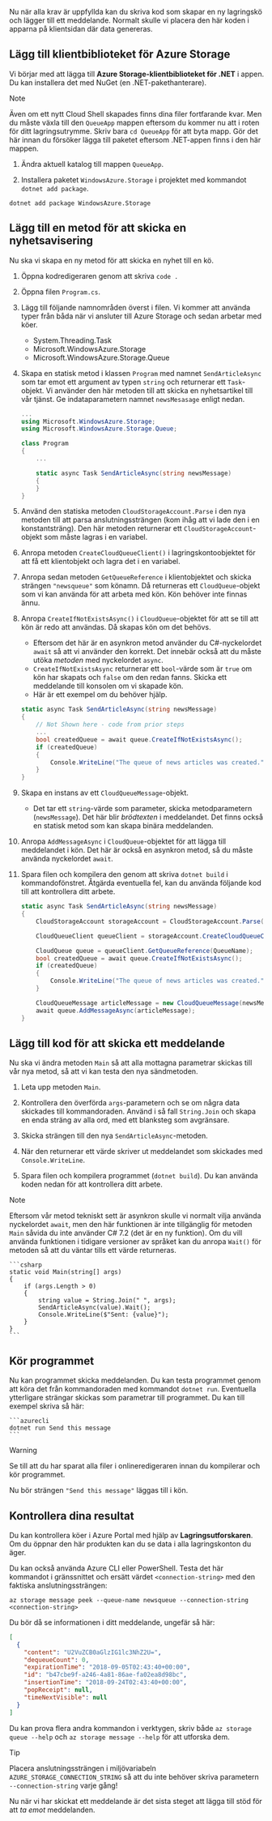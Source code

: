 Nu när alla krav är uppfyllda kan du skriva kod som skapar en ny lagringskö och lägger till ett meddelande. Normalt skulle vi placera den här koden i apparna på klientsidan där data genereras.

## <a name="add-the-client-library-for-azure-storage"></a>Lägg till klientbiblioteket för Azure Storage

Vi börjar med att lägga till **Azure Storage-klientbiblioteket för .NET** i appen. Du kan installera det med NuGet (en .NET-pakethanterare). 

> [!NOTE]
> Även om ett nytt Cloud Shell skapades finns dina filer fortfarande kvar. Men du måste växla till den `QueueApp` mappen eftersom du kommer nu att i roten för ditt lagringsutrymme. Skriv bara `cd QueueApp` för att byta mapp. Gör det här innan du försöker lägga till paketet eftersom .NET-appen finns i den här mappen.

1. Ändra aktuell katalog till mappen `QueueApp`.

1. Installera paketet `WindowsAzure.Storage` i projektet med kommandot `dotnet add package`.

```azurecli
dotnet add package WindowsAzure.Storage
```

## <a name="add-a-method-to-send-a-news-alert"></a>Lägg till en metod för att skicka en nyhetsavisering

Nu ska vi skapa en ny metod för att skicka en nyhet till en kö.

1. Öppna kodredigeraren genom att skriva `code .`

1. Öppna filen `Program.cs`.

1. Lägg till följande namnområden överst i filen. Vi kommer att använda typer från båda när vi ansluter till Azure Storage och sedan arbetar med köer.

    - System.Threading.Task
    - Microsoft.WindowsAzure.Storage
    - Microsoft.WindowsAzure.Storage.Queue

1. Skapa en statisk metod i klassen `Program` med namnet `SendArticleAsync` som tar emot ett argument av typen `string` och returnerar ett `Task`-objekt. Vi använder den här metoden till att skicka en nyhetsartikel till vår tjänst. Ge indataparametern namnet `newsMesasage` enligt nedan.

    ```csharp
    ...
    using Microsoft.WindowsAzure.Storage;
    using Microsoft.WindowsAzure.Storage.Queue; 
    
    class Program
    {
        ...
    
        static async Task SendArticleAsync(string newsMessage)
        {
        }
    }
    ```
    
1. Använd den statiska metoden `CloudStorageAccount.Parse` i den nya metoden till att parsa anslutningssträngen (kom ihåg att vi lade den i en konstantsträng). Den här metoden returnerar ett `CloudStorageAccount`-objekt som måste lagras i en variabel.

1. Anropa metoden `CreateCloudQueueClient()` i lagringskontoobjektet för att få ett klientobjekt och lagra det i en variabel.

1. Anropa sedan metoden `GetQueueReference` i klientobjektet och skicka strängen `"newsqueue"` som könamn. Då returneras ett `CloudQueue`-objekt som vi kan använda för att arbeta med kön. Kön behöver inte finnas ännu.

1. Anropa `CreateIfNotExistsAsync()` i `CloudQueue`-objektet för att se till att kön är redo att användas. Då skapas kön om det behövs.
    - Eftersom det här är en asynkron metod använder du C#-nyckelordet `await` så att vi använder den korrekt. Det innebär också att du måste utöka _metoden_ med nyckelordet `async`. 
    - `CreateIfNotExistsAsync` returnerar ett `bool`-värde som är `true` om kön har skapats och `false` om den redan fanns. Skicka ett meddelande till konsolen om vi skapade kön.
    - Här är ett exempel om du behöver hjälp.

    ```csharp
    static async Task SendArticleAsync(string newsMessage)
    {
        // Not Shown here - code from prior steps
        ...
        bool createdQueue = await queue.CreateIfNotExistsAsync();
        if (createdQueue)
        {
            Console.WriteLine("The queue of news articles was created.");
        }
    }
    ```

1. Skapa en instans av ett `CloudQueueMessage`-objekt. 
    - Det tar ett `string`-värde som parameter, skicka metodparametern (`newsMessage`). Det här blir _brödtexten_ i meddelandet. Det finns också en statisk metod som kan skapa binära meddelanden.
    

1. Anropa `AddMessageAsync` i `CloudQueue`-objektet för att lägga till meddelandet i kön. Det här är också en asynkron metod, så du måste använda nyckelordet `await`.

1. Spara filen och kompilera den genom att skriva `dotnet build` i kommandofönstret. Åtgärda eventuella fel, kan du använda följande kod till att kontrollera ditt arbete.

    ```csharp
    static async Task SendArticleAsync(string newsMessage)
    {
        CloudStorageAccount storageAccount = CloudStorageAccount.Parse(ConnectionString);
    
        CloudQueueClient queueClient = storageAccount.CreateCloudQueueClient();
    
        CloudQueue queue = queueClient.GetQueueReference(QueueName);
        bool createdQueue = await queue.CreateIfNotExistsAsync();
        if (createdQueue)
        {
            Console.WriteLine("The queue of news articles was created.");
        }
    
        CloudQueueMessage articleMessage = new CloudQueueMessage(newsMessage);
        await queue.AddMessageAsync(articleMessage);
    }
    ```

## <a name="add-code-to-send-a-message"></a>Lägg till kod för att skicka ett meddelande

Nu ska vi ändra metoden `Main` så att alla mottagna parametrar skickas till vår nya metod, så att vi kan testa den nya sändmetoden.

1. Leta upp metoden `Main`.

1. Kontrollera den överförda `args`-parametern och se om några data skickades till kommandoraden. Använd i så fall `String.Join` och skapa en enda sträng av alla ord, med ett blanksteg som avgränsare.

1. Skicka strängen till den nya `SendArticleAsync`-metoden. 

1. När den returnerar ett värde skriver ut meddelandet som skickades med `Console.WriteLine`.

1. Spara filen och kompilera programmet (`dotnet build`). Du kan använda koden nedan för att kontrollera ditt arbete.

> [!NOTE]
> Eftersom vår metod tekniskt sett är asynkron skulle vi normalt vilja använda nyckelordet `await`, men den här funktionen är inte tillgänglig för metoden `Main` såvida du inte använder C# 7.2 (det är en ny funktion). Om du vill använda funktionen i tidigare versioner av språket kan du anropa `Wait()` för metoden så att du väntar tills ett värde returneras.

    ```csharp
    static void Main(string[] args)
    {
        if (args.Length > 0)
        {
            string value = String.Join(" ", args);
            SendArticleAsync(value).Wait();
            Console.WriteLine($"Sent: {value}");
        }
    }
    ```

## <a name="execute-the-application"></a>Kör programmet

Nu kan programmet skicka meddelanden. Du kan testa programmet genom att köra det från kommandoraden med kommandot `dotnet run`. Eventuella ytterligare strängar skickas som parametrar till programmet. Du kan till exempel skriva så här:

    ```azurecli
    dotnet run Send this message
    ```

> [!WARNING]
> Se till att du har sparat alla filer i onlineredigeraren innan du kompilerar och kör programmet.

Nu bör strängen `"Send this message"` läggas till i kön.

## <a name="check-your-results"></a>Kontrollera dina resultat

Du kan kontrollera köer i Azure Portal med hjälp av **Lagringsutforskaren**. Om du öppnar den här produkten kan du se data i alla lagringskonton du äger.

Du kan också använda Azure CLI eller PowerShell. Testa det här kommandot i gränssnittet och ersätt värdet `<connection-string>` med den faktiska anslutningssträngen:

```azurecli
az storage message peek --queue-name newsqueue --connection-string <connection-string> 
```

Du bör då se informationen i ditt meddelande, ungefär så här:

```json
[
  {
    "content": "U2VuZCB0aGlzIG1lc3NhZ2U=",
    "dequeueCount": 0,
    "expirationTime": "2018-09-05T02:43:40+00:00",
    "id": "b47cbe9f-a246-4a81-86ae-fa02ea8d98bc",
    "insertionTime": "2018-09-24T02:43:40+00:00",
    "popReceipt": null,
    "timeNextVisible": null
  }
]
```

Du kan prova flera andra kommandon i verktygen, skriv både `az storage queue --help` och `az storage message --help` för att utforska dem.

> [!TIP]
> Placera anslutningssträngen i miljövariabeln `AZURE_STORAGE_CONNECTION_STRING` så att du inte behöver skriva parametern `--connection-string` varje gång!

Nu när vi har skickat ett meddelande är det sista steget att lägga till stöd för att _ta emot_ meddelanden.